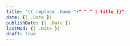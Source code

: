 ```yaml
---
title: "{{ replace .Name "-" " " | title }}"
date: {{ .Date }}
publishDate: {{ .Date }}
lastMod: {{ .Date }}
draft: true
---
```

